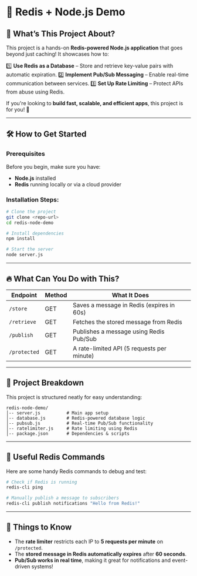 # 🚀 Redis + Node.js Demo

## 📜 What’s This Project About?

This project is a hands-on **Redis-powered Node.js application** that goes beyond just caching! It showcases how to:

1️⃣ **Use Redis as a Database** – Store and retrieve key-value pairs with automatic expiration.
2️⃣ **Implement Pub/Sub Messaging** – Enable real-time communication between services.
3️⃣ **Set Up Rate Limiting** – Protect APIs from abuse using Redis.

If you're looking to **build fast, scalable, and efficient apps**, this project is for you! 🚀

---

## 🛠 How to Get Started

### Prerequisites
Before you begin, make sure you have:
- **Node.js** installed
- **Redis** running locally or via a cloud provider

### Installation Steps:
```sh
# Clone the project
git clone <repo-url>
cd redis-node-demo

# Install dependencies
npm install

# Start the server
node server.js
```

---

## 🔥 What Can You Do with This?

| Endpoint         | Method | What It Does |
|-----------------|--------|-------------|
| `/store`        | GET    | Saves a message in Redis (expires in 60s) |
| `/retrieve`     | GET    | Fetches the stored message from Redis |
| `/publish`      | GET    | Publishes a message using Redis Pub/Sub |
| `/protected`    | GET    | A rate-limited API (5 requests per minute) |

---

## 📂 Project Breakdown

This project is structured neatly for easy understanding:
```
redis-node-demo/
│-- server.js          # Main app setup
│-- database.js        # Redis-powered database logic
│-- pubsub.js          # Real-time Pub/Sub functionality
│-- ratelimiter.js     # Rate limiting using Redis
│-- package.json       # Dependencies & scripts
```

---

## 🔧 Useful Redis Commands

Here are some handy Redis commands to debug and test:
```sh
# Check if Redis is running
redis-cli ping

# Manually publish a message to subscribers
redis-cli publish notifications "Hello from Redis!"
```

---

## 📝 Things to Know
- The **rate limiter** restricts each IP to **5 requests per minute** on `/protected`.
- The **stored message in Redis automatically expires** after **60 seconds**.
- **Pub/Sub works in real time**, making it great for notifications and event-driven systems!
